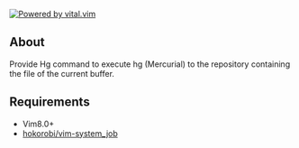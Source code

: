 [![Powered by vital.vim](https://img.shields.io/badge/powered%20by-vital.vim-80273f.svg)](https://github.com/vim-jp/vital.vim)

About
-----

Provide Hg command to execute hg (Mercurial) to the repository containing the file of the current buffer.

Requirements
------------

-	Vim8.0+
-	[hokorobi/vim-system_job](https://github.com/hokorobi/vim-system_job)
